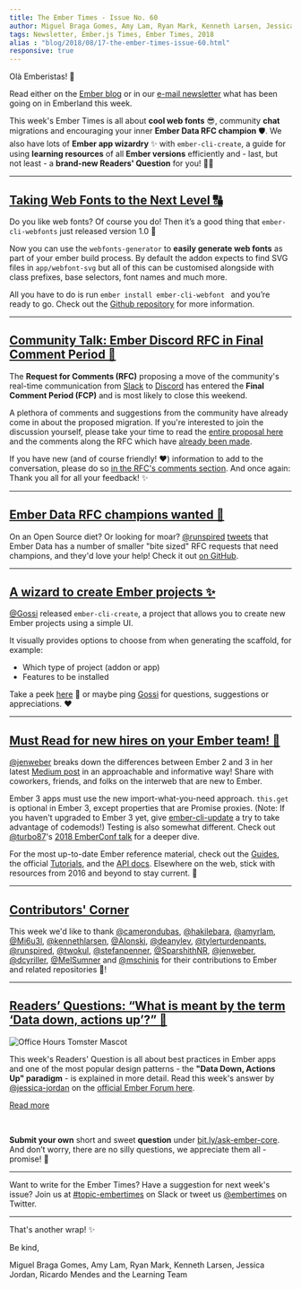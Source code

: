 ```yaml
---
title: The Ember Times - Issue No. 60
author: Miguel Braga Gomes, Amy Lam, Ryan Mark, Kenneth Larsen, Jessica Jordan, Ricardo Mendes
tags: Newsletter, Ember.js Times, Ember Times, 2018
alias : "blog/2018/08/17-the-ember-times-issue-60.html"
responsive: true
---
```


Olà Emberistas! 🐹

Read either on the [Ember blog](https://emberjs.com/blog/tags/newsletter.html) or in our [e-mail newsletter](https://the-emberjs-times.ongoodbits.com/) what has been going on in Emberland this week.

This week's Ember Times is all about **cool web fonts** 😎, community **chat** migrations and encouraging your inner **Ember Data RFC champion** 🛡. We also have lots of **Ember app wizardry** ✨ with `ember-cli-create`, a guide for using **learning resources** of all **Ember versions** efficiently and - last, but not least - a **brand-new Readers' Question** for you! 💁🏻

---

## [Taking Web Fonts to the Next Level 🔠](https://github.com/vitch/ember-cli-webfont)
Do you like web fonts? Of course you do! Then it’s a good thing that `ember-cli-webfonts` just released version 1.0 🎉

Now you can use the `webfonts-generator` to **easily generate web fonts** as part of your ember build process. By default the addon expects to find SVG files in `app/webfont-svg` but all of this can be customised alongside with class prefixes, base selectors, font names and much more.

All you have to do is run `ember install ember-cli-webfont ` and you’re ready to go. Check out the [Github repository](https://github.com/vitch/ember-cli-webfont) for more information.

---

## [Community Talk: Ember Discord RFC in Final Comment Period 📢](https://github.com/emberjs/rfcs/pull/345)

The **Request for Comments (RFC)** proposing a move of the community's real-time communication from
[Slack](https://ember-community-slackin.herokuapp.com/) to [Discord](https://discordapp.com/) has entered the **Final Comment Period (FCP)** and is most likely to close this weekend.

A plethora of comments and suggestions from the community have already come in about the proposed migration.
If you're interested to join the discussion yourself, please take your time to
read the [entire proposal here](https://github.com/MelSumner/rfcs/blob/feature/rfc-discord/text/0000-discord.md) and
the comments along the RFC which have [already been made](https://github.com/emberjs/rfcs/pull/345).

If you have new (and of course friendly! ❤️) information to add to the conversation, please do so [in the RFC's comments section](https://github.com/emberjs/rfcs/pull/345). And once again: Thank you all for all your feedback! ✨

---

## [Ember Data RFC champions wanted 💪](https://github.com/emberjs/rfcs/issues?utf8=%E2%9C%93&q=is%3Aissue+is%3Aopen+label%3AT-ember-data+label%3A%22Needs+Champion%22)

On an Open Source diet? Or looking for moar? [@runspired](https://github.com/runspired) [tweets](https://twitter.com/Runspired/status/1030260354519982080) that Ember Data has a number of smaller "bite sized" RFC requests that need champions, and they'd love your help! Check it out [on GitHub](https://github.com/emberjs/rfcs/issues?q=is%3Aissue+is%3Aopen+label%3AT-ember-data+label%3A%22Needs+Champion%22).

---

## [A wizard to create Ember projects ✨‍](https://github.com/gossi/ember-cli-create)

[@Gossi](https://github.com/gossi) released `ember-cli-create`, a project that allows you to create new Ember projects using a simple UI.

It visually provides options to choose from when generating the scaffold, for example:

- Which type of project (addon or app)
- Features to be installed

Take a peek [here](https://github.com/gossi/ember-cli-create) 👀 or maybe ping [Gossi](https://twitter.com/unistyler) for questions, suggestions or appreciations. ❤️

---

## [Must Read for new hires on your Ember team! 🐹](https://medium.com/front-end-hacking/how-to-use-ember-2-code-in-your-ember-3-app-9ed15c28bad6)

[@jenweber](https://github.com/jenweber) breaks down the differences between Ember 2 and 3 in her latest [Medium post](https://medium.com/front-end-hacking/how-to-use-ember-2-code-in-your-ember-3-app-9ed15c28bad6) in an approachable and informative way! Share with coworkers, friends, and folks on the interweb that are new to Ember.

Ember 3 apps must use the new import-what-you-need approach. `this.get` is optional in Ember 3, except properties that are Promise proxies. (Note: If you haven't upgraded to Ember 3 yet, give [ember-cli-update](https://github.com/ember-cli/ember-cli-update#readme) a try to take advantage of codemods!) Testing is also somewhat different. Check out [@turbo87](https://github.com/turbo87/)'s [2018 EmberConf talk](https://www.youtube.com/watch?v=8D-O4cSteRk) for a deeper dive.

For the most up-to-date Ember reference material, check out the [Guides](https://guides.emberjs.com/release/), the official [Tutorials](https://guides.emberjs.com/release/tutorial/ember-cli/), and the [API docs](https://emberjs.com/api). Elsewhere on the web, stick with resources from 2016 and beyond to stay current. 💯

---


## [Contributors' Corner](https://guides.emberjs.com/release/contributing/repositories/)

<p>This week we'd like to thank <a href="https://github.com/camerondubas" target="gh-user">@camerondubas</a>, <a href="https://github.com/hakilebara" target="gh-user">@hakilebara</a>, <a href="https://github.com/amyrlam" target="gh-user">@amyrlam</a>, <a href="https://github.com/Mi6u3l" target="gh-user">@Mi6u3l</a>, <a href="https://github.com/kennethlarsen" target="gh-user">@kennethlarsen</a>, <a href="https://github.com/Alonski" target="gh-user">@Alonski</a>, <a href="https://github.com/deanylev" target="gh-user">@deanylev</a>, <a href="https://github.com/tylerturdenpants" target="gh-user">@tylerturdenpants</a>, <a href="https://github.com/runspired" target="gh-user">@runspired</a>, <a href="https://github.com/twokul" target="gh-user">@twokul</a>, <a href="https://github.com/stefanpenner" target="gh-user">@stefanpenner</a>, <a href="https://github.com/SparshithNR" target="gh-user">@SparshithNR</a>, <a href="https://github.com/jenweber" target="gh-user">@jenweber</a>, <a href="https://github.com/dcyriller" target="gh-user">@dcyriller</a>, <a href="https://github.com/MelSumner" target="gh-user">@MelSumner</a> and <a href="https://github.com/mschinis" target="gh-user">@mschinis</a> for their contributions to Ember and related repositories 💖!</p>

---

## [Readers’ Questions: “What is meant by the term ‘Data down, actions up’?” 🤔](https://discuss.emberjs.com/t/readers-questions-what-is-meant-by-the-term-data-down-actions-up/15311)

<div class="blog-row">
  <img class="float-right small transparent padded" alt="Office Hours Tomster Mascot" title="Readers' Questions" src="/images/tomsters/officehours.png" />

  <p>This week's Readers' Question is all about best practices in Ember apps and one of the most popular design patterns - the <strong>"Data Down, Actions Up"
  paradigm</strong> - is explained in more detail. Read this week's answer by <a href="https://github.com/jessica-jordan" target="gh-jj">@jessica-jordan</a> on the <a href="https://discuss.emberjs.com/t/readers-questions-what-is-meant-by-the-term-data-down-actions-up/15311" target="discuss">official Ember Forum here</a>.</p>

<p><a class="ember-button" href="https://discuss.emberjs.com/t/readers-questions-what-is-meant-by-the-term-data-down-actions-up/15311" target="compmanager">Read more</a></p>
<br/>

<p><strong>Submit your own</strong> short and sweet <strong>question</strong> under <a href="https://bit.ly/ask-ember-core" target="rq">bit.ly/ask-ember-core</a>. And don’t worry, there are no silly questions, we appreciate them all - promise! 🤞</p>

</div>

---

Want to write for the Ember Times? Have a suggestion for next week's issue? Join us at [#topic-embertimes](https://embercommunity.slack.com/messages/C8P6UPWNN/) on Slack or tweet us [@embertimes](https://twitter.com/embertimes) on Twitter.

---


That's another wrap! ✨

Be kind,

Miguel Braga Gomes, Amy Lam, Ryan Mark, Kenneth Larsen, Jessica Jordan, Ricardo Mendes and the Learning Team
